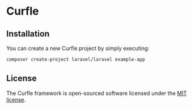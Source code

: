 # Curfle
## Installation
You can create a new Curfle project by simply executing:
```bash
composer create-project laravel/laravel example-app
```

## License

The Curfle framework is open-sourced software licensed under the [MIT license](LICENSE.md).
